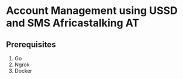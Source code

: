 # Account Management using USSD and SMS Africastalking AT

## Prerequisites

1. Go 
2. Ngrok
3. Docker 

